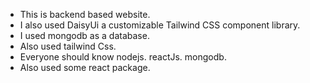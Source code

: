 * This is backend based website.
* I also used DaisyUi  a customizable Tailwind CSS component library.
* I used mongodb as a database.
* Also used tailwind Css.
* Everyone should know nodejs. reactJs. mongodb.
* Also used some react package.